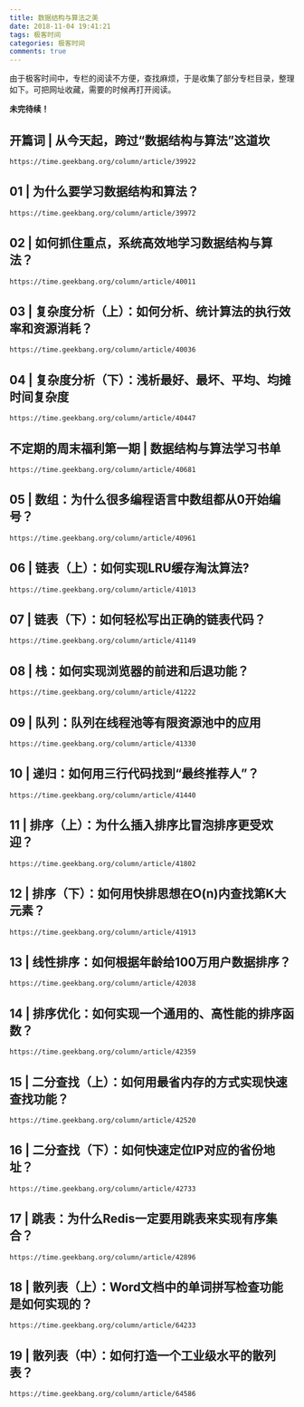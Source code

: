 ```yaml
---
title: 数据结构与算法之美
date: 2018-11-04 19:41:21
tags: 极客时间
categories: 极客时间
comments: true
---
```


由于极客时间中，专栏的阅读不方便，查找麻烦，于是收集了部分专栏目录，整理如下。可把网址收藏，需要的时候再打开阅读。


**未完待续！**

<!--more-->


##	开篇词 | 从今天起，跨过“数据结构与算法”这道坎	

	https://time.geekbang.org/column/article/39922	 

##	01 | 为什么要学习数据结构和算法？	

	https://time.geekbang.org/column/article/39972	 

##	02 | 如何抓住重点，系统高效地学习数据结构与算法？	

	https://time.geekbang.org/column/article/40011	 

##	03 | 复杂度分析（上）：如何分析、统计算法的执行效率和资源消耗？	

	https://time.geekbang.org/column/article/40036	 

##	04 | 复杂度分析（下）：浅析最好、最坏、平均、均摊时间复杂度	

	https://time.geekbang.org/column/article/40447	 

##	不定期的周末福利第一期 | 数据结构与算法学习书单	

	https://time.geekbang.org/column/article/40681	 

##	05 | 数组：为什么很多编程语言中数组都从0开始编号？	

	https://time.geekbang.org/column/article/40961	 

##	06 | 链表（上）：如何实现LRU缓存淘汰算法?	

	https://time.geekbang.org/column/article/41013	 

##	07 | 链表（下）：如何轻松写出正确的链表代码？	

	https://time.geekbang.org/column/article/41149	 

##	08 | 栈：如何实现浏览器的前进和后退功能？	

	https://time.geekbang.org/column/article/41222	 

##	09 | 队列：队列在线程池等有限资源池中的应用	

	https://time.geekbang.org/column/article/41330	 

##	10 | 递归：如何用三行代码找到“最终推荐人”？	

	https://time.geekbang.org/column/article/41440	 

##	11 | 排序（上）：为什么插入排序比冒泡排序更受欢迎？	

	https://time.geekbang.org/column/article/41802	 

##	12 | 排序（下）：如何用快排思想在O(n)内查找第K大元素？	

	https://time.geekbang.org/column/article/41913	 

##	13 | 线性排序：如何根据年龄给100万用户数据排序？	

	https://time.geekbang.org/column/article/42038	 

##	14 | 排序优化：如何实现一个通用的、高性能的排序函数？	

	https://time.geekbang.org/column/article/42359	 

##	15 | 二分查找（上）：如何用最省内存的方式实现快速查找功能？	

	https://time.geekbang.org/column/article/42520	 

##	16 | 二分查找（下）：如何快速定位IP对应的省份地址？	

	https://time.geekbang.org/column/article/42733	 

##	17 | 跳表：为什么Redis一定要用跳表来实现有序集合？	

	https://time.geekbang.org/column/article/42896	 

##	18 | 散列表（上）：Word文档中的单词拼写检查功能是如何实现的？	

	https://time.geekbang.org/column/article/64233	 

##	19 | 散列表（中）：如何打造一个工业级水平的散列表？	

	https://time.geekbang.org/column/article/64586	 
